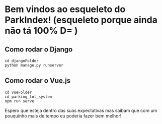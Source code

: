 # Bem vindos ao esqueleto do ParkIndex! (esqueleto porque ainda não tá 100% D= )

## Como rodar o Django
```
cd djangoFolder
python manage.py runserver
```

## Como rodar o Vue.js
```
cd vueFolder
cd parking_lot_system
npm run serve
```
Espero que esteja dentro das suas expectativas mas saibam que com um pouquinho mais de tempo eu poderia fazer bem melhor!